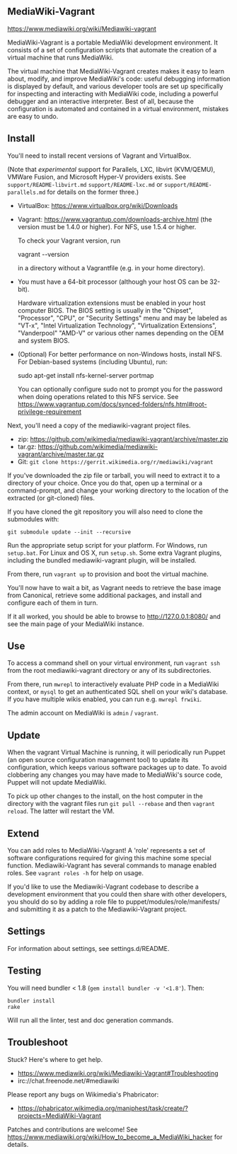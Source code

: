 ## MediaWiki-Vagrant

https://www.mediawiki.org/wiki/Mediawiki-vagrant

MediaWiki-Vagrant is a portable MediaWiki development environment. It consists
of a set of configuration scripts that automate the creation of a virtual
machine that runs MediaWiki.

The virtual machine that MediaWiki-Vagrant creates makes it easy to learn
about, modify, and improve MediaWiki's code: useful debugging information is
displayed by default, and various developer tools are set up specifically for
inspecting and interacting with MediaWiki code, including a powerful debugger
and an interactive interpreter. Best of all, because the configuration is
automated and contained in a virtual environment, mistakes are easy to undo.

## Install

You'll need to install recent versions of Vagrant and VirtualBox.

(Note that *experimental* support for Parallels, LXC, libvirt
(KVM/QEMU), VMWare Fusion, and Microsoft Hyper-V providers exists.
See `support/README-libvirt.md` `support/README-lxc.md` or
`support/README-parallels.md` for details on the former three.)

 * VirtualBox: https://www.virtualbox.org/wiki/Downloads
 * Vagrant: https://www.vagrantup.com/downloads-archive.html (the version must be
   1.4.0 or higher). For NFS, use 1.5.4 or higher.

   To check your Vagrant version, run

     vagrant --version

   in a directory without a Vagrantfile (e.g. in your home directory).
 * You must have a 64-bit processor (although your host OS can be 32-bit).

   Hardware virtualization extensions must be enabled in your host computer
   BIOS. The BIOS setting is usually in the "Chipset", "Processor", "CPU", or
   "Security Settings" menu and may be labeled as "VT-x", "Intel
   Virtualization Technology", "Virtualization Extensions", "Vanderpool"
   "AMD-V" or various other names depending on the OEM and system BIOS.
 * (Optional) For better performance on non-Windows hosts, install NFS.  For
   Debian-based systems (including Ubuntu), run:

    sudo apt-get install nfs-kernel-server portmap

   You can optionally configure sudo not to prompt you for the password when
   doing operations related to this NFS service.  See
   https://www.vagrantup.com/docs/synced-folders/nfs.html#root-privilege-requirement

Next, you'll need a copy of the mediawiki-vagrant project files.

 * zip: https://github.com/wikimedia/mediawiki-vagrant/archive/master.zip
 * tar.gz: https://github.com/wikimedia/mediawiki-vagrant/archive/master.tar.gz
 * Git: `git clone https://gerrit.wikimedia.org/r/mediawiki/vagrant`

If you've downloaded the zip file or tarball, you will need to extract it to a
directory of your choice. Once you do that, open up a terminal or a
command-prompt, and change your working directory to the location of the
extracted (or git-cloned) files.

If you have cloned the git repository you will also need to clone the
submodules with:

    git submodule update --init --recursive

Run the appropriate setup script for your platform. For Windows, run
`setup.bat`. For Linux and OS X, run `setup.sh`. Some extra Vagrant plugins,
including the bundled mediawiki-vagrant plugin, will be installed.

From there, run `vagrant up` to provision and boot the virtual machine.

You'll now have to wait a bit, as Vagrant needs to retrieve the base image from
Canonical, retrieve some additional packages, and install and configure each of
them in turn.

If it all worked, you should be able to browse to http://127.0.0.1:8080/ and
see the main page of your MediaWiki instance.


## Use

To access a command shell on your virtual environment, run `vagrant ssh` from
the root mediawiki-vagrant directory or any of its subdirectories.

From there, run `mwrepl` to interactively evaluate PHP code in a MediaWiki
context, or `mysql` to get an authenticated SQL shell on your wiki's database.
If you have multiple wikis enabled, you can run e.g. `mwrepl frwiki`.

The admin account on MediaWiki is `admin` / `vagrant`.


## Update

When the vagrant Virtual Machine is running, it will periodically run Puppet
(an open source configuration management tool) to update its configuration,
which keeps various software packages up to date. To avoid clobbering any
changes you may have made to MediaWiki's source code, Puppet will not update
MediaWiki.

To pick up other changes to the install, on the host computer in the directory
with the vagrant files run `git pull --rebase` and then `vagrant reload`.
The latter will restart the VM.


## Extend

You can add roles to MediaWiki-Vagrant! A 'role' represents a set of software
configurations required for giving this machine some special function.
Mediawiki-Vagrant has several commands to manage enabled roles.
See `vagrant roles -h` for help on usage.

If you'd like to use the Mediawiki-Vagrant codebase to describe a development
environment that you could then share with other developers, you should do so
by adding a role file to puppet/modules/role/manifests/ and submitting it as a
patch to the Mediawiki-Vagrant project.


## Settings

For information about settings, see settings.d/README.

## Testing

You will need bundler < 1.8 (`gem install bundler -v '<1.8'`). Then:

    bundler install
    rake

Will run all the linter, test and doc generation commands.

## Troubleshoot

Stuck? Here's where to get help.

 * https://www.mediawiki.org/wiki/Mediawiki-Vagrant#Troubleshooting
 * irc://chat.freenode.net/#mediawiki

Please report any bugs on Wikimedia's Phabricator:
 * https://phabricator.wikimedia.org/maniphest/task/create/?projects=MediaWiki-Vagrant

Patches and contributions are welcome!
See <https://www.mediawiki.org/wiki/How_to_become_a_MediaWiki_hacker> for details.
